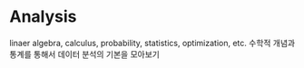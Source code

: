 # Analysis

linaer algebra, calculus, probability, statistics, optimization, etc.
수학적 개념과 통계를 통해서 데이터 분석의 기본을 모아보기

```{tableofcontents}
```

